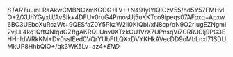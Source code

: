 $START$uuinLRaAkwCMBNCzmKGOG+LV++N491ylYlQlCzV55/hd5Y57FMHvlO+2/XUhYGyxU/AvSIk+4DFUv0ruG4PmosUj5uKKTco9ipeqs07AFpxq+Apxw6BC3UEboXuRczWt+9QESfaZ0Y5PkzW2li0KIQbI/xN8cp/oN9O2rIugEZNgmI2vjLL4kq1QftQNIqdGZftgAKRQLUnv0XTzkCU1VrX7UPnsqVi7CRRJOlj9PG3EHHhIdWRkKM+Dv0ssIEed0VQrYUbFfLQXxDVYKHkAVecDD9oMbLnxl71SDUMkUP8HhbQIO+/qk3WK5Lv+az4+$END$